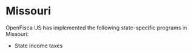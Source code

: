 # Missouri

OpenFisca US has implemented the following state-specific programs in Missouri:
* State income taxes
